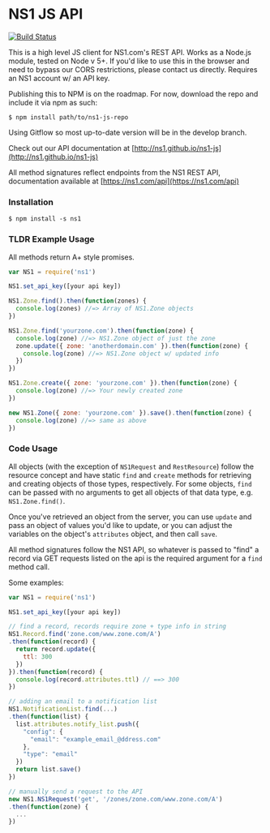 # NS1 JS API

[![Build Status](https://travis-ci.org/ns1/ns1-js.svg?branch=master)](https://travis-ci.org/ns1/ns1-js)

This is a high level JS client for NS1.com's REST API. Works as a Node.js module, tested on Node v 5+. If you'd like to use this in the browser and need to bypass our CORS restrictions, please contact us directly. Requires an NS1 account w/ an API key.

Publishing this to NPM is on the roadmap. For now, download the repo and include it via npm as such:

`$ npm install path/to/ns1-js-repo`

Using Gitflow so most up-to-date version will be in the develop branch.

Check out our API documentation at [http://ns1.github.io/ns1-js](http://ns1.github.io/ns1-js)

All method signatures reflect endpoints from the NS1 REST API, documentation available at [https://ns1.com/api](https://ns1.com/api)

### Installation

`$ npm install -s ns1`

### TLDR Example Usage

All methods return A+ style promises.

```javascript
var NS1 = require('ns1')

NS1.set_api_key([your api key])

NS1.Zone.find().then(function(zones) {
  console.log(zones) //=> Array of NS1.Zone objects
})

NS1.Zone.find('yourzone.com').then(function(zone) {
  console.log(zone) //=> NS1.Zone object of just the zone
  zone.update({ zone: 'anotherdomain.com' }).then(function(zone) {
    console.log(zone) //=> NS1.Zone object w/ updated info
  })
})

NS1.Zone.create({ zone: 'yourzone.com' }).then(function(zone) {
  console.log(zone) //=> Your newly created zone
})

new NS1.Zone({ zone: 'yourzone.com' }).save().then(function(zone) {
  console.log(zone) //=> same as above
})
```

### Code Usage

All objects (with the exception of `NS1Request` and `RestResource`) follow the resource concept and have static `find` and `create` methods for retrieving and creating objects of those types, respectively. For some objects, `find` can be passed with no arguments to get all objects of that data type, e.g. `NS1.Zone.find()`.

Once you've retrieved an object from the server, you can use `update` and pass an object of values you'd like to update, or you can adjust the variables on the object's `attributes` object, and then call `save`.

All method signatures follow the NS1 API, so whatever is passed to "find" a record via GET requests listed on the api is the required argument for a `find` method call.

Some examples:

```javascript
var NS1 = require('ns1')

NS1.set_api_key([your api key])

// find a record, records require zone + type info in string
NS1.Record.find('zone.com/www.zone.com/A')
.then(function(record) {
  return record.update({
    ttl: 300
  })
}).then(function(record) {
  console.log(record.attributes.ttl) // ==> 300
})

// adding an email to a notification list
NS1.NotificationList.find(...)
.then(function(list) {
  list.attributes.notify_list.push({
    "config": {
      "email": "example_email_@ddress.com"
    },
    "type": "email"
  })
  return list.save()
})

// manually send a request to the API
new NS1.NS1Request('get', '/zones/zone.com/www.zone.com/A')
.then(function(zone) {
  ...
})
```
